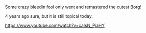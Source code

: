 Some crazy bleedin fool only went and remastered the cutest Borg!

4 years ago sure, but it is still topical today.

https://www.youtube.com/watch?v=caIsN_PjaHY